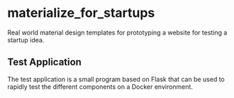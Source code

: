 # materialize_for_startups
Real world material design templates for prototyping a website for testing a startup idea.

## Test Application
The test application is a small program based on Flask that can be used to rapidly test the different components on a Docker environment.